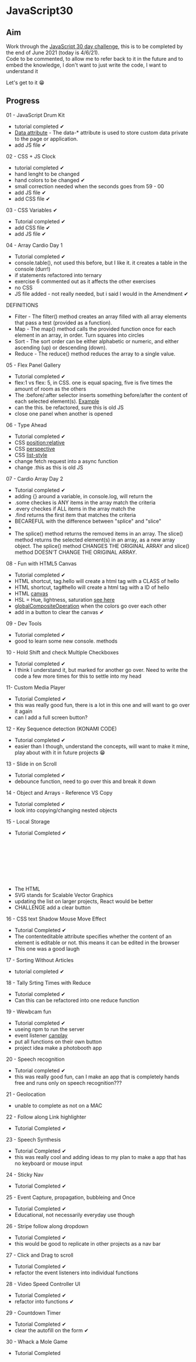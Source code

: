 # JavaScript30  

## Aim  
Work through the [JavaScript 30 day challenge](https://javascript30.com/), this is to be completed by the end of June 2021 (today is 4/6/21).  
Code to be commented, to allow me to refer back to it in the future and to embed the knowledge, I don't want to just write the code, I want to understand it  

Let's get to it 😁  

## Progress  

01 - JavaScript Drum Kit   

- tutorial completed ✔
- [Data attribute](https://www.w3schools.com/tags/att_data-.asp) - The data-* attribute is used to store custom data private to the page or application. 
- add JS file ✔


02 - CSS + JS Clock   

- tutorial completed ✔
- hand lenght to be changed
- hand colors to be changed ✔  
- small correction needed when the seconds goes from 59 - 00
- add JS file ✔
- add CSS file ✔

03 - CSS Variables ✔  

- Tutorial completed ✔  
- add CSS file ✔
- add JS file ✔  

04 - Array Cardio Day 1  

- Tutorial completed ✔
- console.table(), not used this before, but I like it. it creates a table in the console (durr!)
- if statements refactored into ternary
- exercise 6 commented out as it affects the other exercises
- no CSS
- JS file added - not really needed, but i said I would in the Amendment ✔  

DEFINITIONS  

- Filter - The filter() method creates an array filled with all array elements that pass a test (provided as a function).
- Map - The map() method calls the provided function once for each element in an array, in order. Turn squares into circles
- Sort - The sort order can be either alphabetic or numeric, and either ascending (up) or descending (down).
- Reduce - The reduce() method reduces the array to a single value.

05 - Flex Panel Gallery

- Tutorial completed ✔  
- flex:1 vs flex: 5, in CSS. one is equal spacing, five is five times the amount of room as the others  
- The :before/:after selector inserts something before/after the content of each selected element(s). [Example](https://www.w3schools.com/cssref/sel_before.asp)  
- can the this. be refactored, sure this is old JS  
- close one panel when another is opened  

06 - Type Ahead  

- Tutorial completed ✔  
- CSS [position:relative](https://www.w3schools.com/css/css_positioning.asp)
- CSS [perspective](https://www.w3schools.com/cssref/css3_pr_perspective.asp)
- CSS [list-style](https://www.w3schools.com/cssref/pr_list-style.asp)
- change fetch request into a async function
- change .this as this is old JS

07 - Cardio Array Day 2

- Tutorial completed ✔
- adding {} around a variable, in console.log, will return the 
- .some checkes is ANY items in the array match the criteria
- .every checkes if ALL items in the array match the 
- .find returns the first item that matches the criteria
- BECAREFUL with the difference between "splice" and "slice"
- 
- The splice() method returns the removed items in an array. The slice() method returns the selected element(s) in an array, as a new array object. The splice() method CHANGES THE ORIGINAL ARRAY and slice() method DOESN'T CHANGE THE ORIGINAL ARRAY.

08 - Fun with HTML5 Canvas

- Tutorial completed ✔
- HTML shortcut, tag.hello will create a html tag with a CLASS of hello
- HTML shortcut, tag#hello will create a html tag with a ID of hello
- HTML [canvas](https://www.w3schools.com/tags/ref_canvas.asp)
- HSL = Hue, lightness, saturation [see here](https://mothereffinghsl.com/)
- [globalCompositeOperation](https://developer.mozilla.org/en-US/docs/Web/API/CanvasRenderingContext2D/globalCompositeOperation) when the colors go over each other
- add in a button to clear the canvas ✔

09 - Dev Tools

- Tutorial completed ✔
- good to learn some new console. methods

10 - Hold Shift and check Multiple Checkboxes

- Tutorial completed ✔
- I think I understand it, but marked for another go over. Need to write the code a few more times for this to settle into my head

11- Custom Media Player

- Tutorial Completed ✔
- this was really good fun, there is a lot in this one and will want to go over it again
- can I add a full screen button?

12 - Key Sequence detection (KONAMI CODE)

- Tutorial completed ✔
- easier than I though, understand the concepts, will want to make it mine, play about with it in future projects 😁

13 - Slide in on Scroll

- Tutorial completed ✔
- debounce function, need to go over this and break it down

14 - Object and Arrays - Reference VS Copy

- Tutorial completed ✔
- look into copying/changing nested objects

15 - Local Storage

- Tutorial Completed ✔
- The HTML <svg> element is a container for SVG graphics
- SVG stands for Scalable Vector Graphics
- updating the list on larger projects, React would be better
- CHALLENGE add a clear button 

16 - CSS text Shadow Mouse Move Effect

- Tutorial Completed ✔
- The contenteditable attribute specifies whether the content of an element is editable or not. this means it can be edited in the browser
- This one was a good laugh

17 - Sorting Without Articles

- tutorial completed ✔

18 - Tally Srting Times with Reduce

- Tutorial completed ✔
- Can this can be refactored into one reduce function

19 - Wewbcam fun

- Tutorial completed ✔
- useing npm to run the server
- event listener [canplay](https://www.w3schools.com/tags/av_event_canplay.asp)
- put all functions on their own button
- project idea make a photobooth app

20 - Speech recognition

- Tutorial completed ✔
- this was really good fun, can I make an app that is completely hands free and runs only on speech recognition???

21 - Geolocation

- unable to complete as not on a MAC

22 - Follow along Link highlighter

- Tutorial Completed ✔

23 - Speech Synthesis

- Tutorial Completed ✔
- this was really cool and adding ideas to my plan to make a app that has no keyboard or mouse input

24 - Sticky Nav

- Tutorial Completed ✔

25 - Event Capture, propagation, bubbleing and Once

- Tutorial Completed ✔
- Educational, not necessarily everyday use though

26 - Stripe follow along dropdown

- Tutorial Completed ✔
- this would be good to replicate in other projects as a nav bar

27 - Click and Drag to scroll

- Tutorial Completed ✔
- refactor the event listeners into individual functions

28 - Video Speed Controller UI

- Tutorial Completed ✔
- refactor into functions ✔

29 - Countdown Timer

- Tutorial Completed ✔
- clear the autofill on the form ✔

30 - Whack a Mole Game

- Tutorial Completed 
